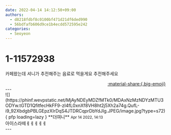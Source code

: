 ```yaml
---
date: 2022-04-14 14:12:50+09:00
authors:
  - d8218fdbf8c0100bf471d21df6ded990
  - 56bdfafb606d9ce1b4ecdd572595e242
categories:
  - Seoyeon
---
```


# 1-11572938

<div class="post-container" markdown="1">
<div class="content-container md-sidebar__scrollwrap" markdown="1">

카페왔는데 셔니가 추전해주는 음료로 먹을게요 추전해주세요

</div>
</div>

<div style="text-align: right;" markdown="1">
<a href="https://weverse.io/fromis9/fanpost/1-11572938" style="text-align: right;">:material-share:{.big-emoji}</a>
</div>
---

<div class="comments-container md-sidebar__scrollwrap" markdown="1">
<div class="comment" markdown="1">
<div class='id-container' markdown="1">
![](https://phinf.wevpstatic.net/MjAyNDEyMDZfMTk0/MDAxNzMzNDYzMTU3ODYw.tGTD1QfitfecHkFF9-zI4fL0xnXf8VH8ht2j5Xh2a74g.QufL-i9_92XbdgbPBLGEpzXIrDqS4JTDRCqprDbYdJIg.JPEG/image.jpg?type=s72){ pfp loading=lazy }
**<span class="artist">더여니</span>** <small>Apr 14 2022, 14:13</small><br>
</div>
<div class='comment-body' markdown="1">
아이스라떼ㅔㅔㅔㅔㅔ
</div>
</div>
</div>
---
